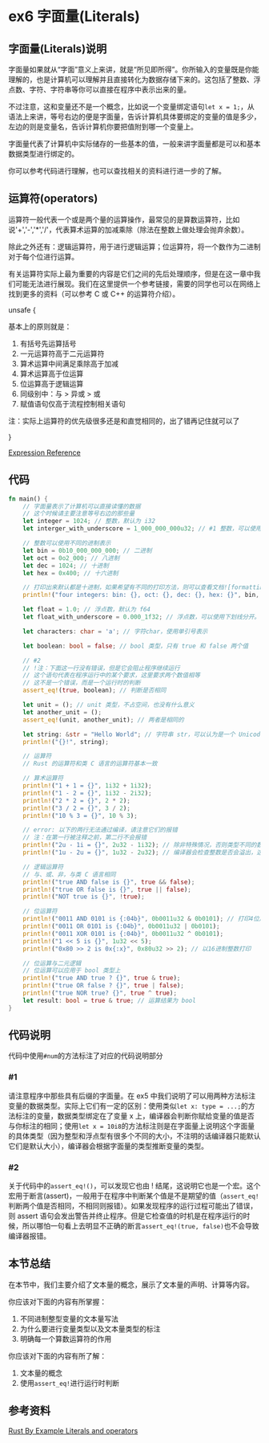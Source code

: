 # ex6 字面量(Literals)

## 字面量(Literals)说明

字面量如果就从“字面”意义上来讲，就是“所见即所得”。你所输入的变量既是你能理解的，也是计算机可以理解并且直接转化为数据存储下来的。这包括了整数、浮点数、字符、字符串等你可以直接在程序中表示出来的量。

不过注意，这和变量还不是一个概念，比如说一个变量绑定语句`let x = 1;`，从语法上来讲，等号右边的便是字面量，告诉计算机具体要绑定的变量的值是多少，左边的则是变量名，告诉计算机你要把值附到哪一个变量上。

字面量代表了计算机中实际储存的一些基本的值，一般来讲字面量都是可以和基本数据类型进行绑定的。

你可以参考代码进行理解，也可以查找相关的资料进行进一步的了解。

## 运算符(operators)

运算符一般代表一个或是两个量的运算操作，最常见的是算数运算符，比如说'+','-','*','/'，代表算术运算的加减乘除（除法在整数上做处理会抛弃余数）。

除此之外还有：逻辑运算符，用于进行逻辑运算；位运算符，将一个数作为二进制对于每个位进行运算。

有关运算符实际上最为重要的内容是它们之间的先后处理顺序，但是在这一章中我们可能无法进行展现。我们在这里提供一个参考链接，需要的同学也可以在网络上找到更多的资料（可以参考 C 或 C++ 的运算符介绍）。

unsafe {

基本上的原则就是：

1. 有括号先运算括号
2. 一元运算符高于二元运算符
3. 算术运算中间满足乘除高于加减
4. 算术运算高于位运算
5. 位运算高于逻辑运算
6. 同级别中：与 > 异或 > 或
7. 赋值语句仅高于流程控制相关语句

注：实际上运算符的优先级很多还是和直觉相同的，出了错再记住就可以了

}

[Expression Reference](https://doc.rust-lang.org/reference/expressions.html#expression-precedence)

## 代码

```rust
fn main() {
    // 字面量表示了计算机可以直接读懂的数据
    // 这个时候请主要注意等号右边的那些量
    let integer = 1024; // 整数，默认为 i32
    let interger_with_underscore = 1_000_000_000u32; // #1 整数，可以使用下划线分开。如果你不使用默认类型，你需要告诉编译器

    // 整数可以使用不同的进制表示
    let bin = 0b10_000_000_000; // 二进制
    let oct = 0o2_000; // 八进制
    let dec = 1024; // 十进制
    let hex = 0x400; // 十六进制

    // 打印出来默认都是十进制，如果希望有不同的打印方法，则可以查看文档![formatting](https://doc.rust-lang.org/rust-by-example/hello/print/fmt.html)
    println!("four integers: bin: {}, oct: {}, dec: {}, hex: {}", bin, oct, dec, hex);

    let float = 1.0; // 浮点数，默认为 f64
    let float_with_underscore = 0.000_1f32; // 浮点数，可以使用下划线分开。可以通过标注不使用默认类型

    let characters: char = 'a'; // 字符char，使用单引号表示

    let boolean: bool = false; // bool 类型，只有 true 和 false 两个值

    // #2
    // !注：下面这一行没有错误，但是它会阻止程序继续运行
    // 这个语句代表在程序运行中的某个要求，这里要求两个数值相等
    // 这不是一个错误，而是一个运行时的判断
    assert_eq!(true, boolean); // 判断是否相同

    let unit = (); // unit 类型，不占空间，也没有什么意义
    let another_unit = ();
    assert_eq!(unit, another_unit); // 两者是相同的

    let string: &str = "Hello World"; // 字符串 str，可以认为是一个 Unicode的序列。使用双引号表示
    println!("{}!", string);

    // 运算符
    // Rust 的运算符和类 C 语言的运算符基本一致

    // 算术运算符
    println!("1 + 1 = {}", 1i32 + 1i32);
    println!("1 - 2 = {}", 1i32 - 2i32);
    println!("2 * 2 = {}", 2 * 2);
    println!("3 / 2 = {}", 3 / 2);
    println!("10 % 3 = {}", 10 % 3);

    // error: 以下的两行无法通过编译，请注意它们的报错
    // 注：在第一行被注释之前，第二行不会报错
    println!("2u - 1i = {}", 2u32 - 1i32); // 除非特殊情况，否则类型不同的数据无法进行运算
    println!("1u - 2u = {}", 1u32 - 2u32); // 编译器会检查整数是否会溢出，这在 Rust 中被禁止

    // 逻辑运算符
    // 与、或、非，与类 C 语言相同
    println!("true AND false is {}", true && false);
    println!("true OR false is {}", true || false);
    println!("NOT true is {}", !true);

    // 位运算符
    println!("0011 AND 0101 is {:04b}", 0b0011u32 & 0b0101); // 打印4位用0填充的二进制数，打印方式了解即可。需要的时候可以查询文档
    println!("0011 OR 0101 is {:04b}", 0b0011u32 | 0b0101);
    println!("0011 XOR 0101 is {:04b}", 0b0011u32 ^ 0b0101);
    println!("1 << 5 is {}", 1u32 << 5);
    println!("0x80 >> 2 is 0x{:x}", 0x80u32 >> 2); // 以16进制整数打印

    // 位运算与二元逻辑
    // 位运算可以应用于 bool 类型上
    println!("true AND true ? {}", true & true);
    println!("true OR false ? {}", true | false);
    println!("true NOR true? {}", true ^ true);
    let result: bool = true & true; // 运算结果为 bool
}
```

## 代码说明

代码中使用`#num`的方法标注了对应的代码说明部分

### #1

请注意程序中那些具有后缀的字面量。在 ex5 中我们说明了可以用两种方法标注变量的数据类型。实际上它们有一定的区别：使用类似`let x: type = ...;`的方法标注的变量，数据类型绑定在了变量 x 上，编译器会判断你赋给变量的值是否与你标注的相同；使用`let x = 10i8`的方法标注则是在字面量上说明这个字面量的具体类型（因为整型和浮点型有很多个不同的大小，不注明的话编译器只能默认它们是默认大小），编译器会根据字面量的类型推断变量的类型。

### #2

关于代码中的`assert_eq!()`，可以发现它也由 ! 结尾，这说明它也是一个宏。这个宏用于断言(assert)，一般用于在程序中判断某个值是不是期望的值（`assert_eq!`判断两个值是否相同，不相同则报错）。如果发现程序的运行过程可能出了错误，则 assert 语句会发出警告并终止程序。但是它检查值的时机是在程序运行的时候，所以哪怕一句看上去明显不正确的断言`assert_eq!(true, false)`也不会导致编译器报错。

## 本节总结

在本节中，我们主要介绍了文本量的概念，展示了文本量的声明、计算等内容。

你应该对下面的内容有所掌握：

1. 不同进制整型变量的文本量写法
2. 为什么要进行变量类型以及文本量类型的标注
3. 明确每一个算数运算符的作用

你应该对下面的内容有所了解：

1. 文本量的概念
2. 使用`assert_eq!`进行运行时判断

## 参考资料

[Rust By Example Literals and operators](https://doc.rust-lang.org/rust-by-example/primitives/literals.html)